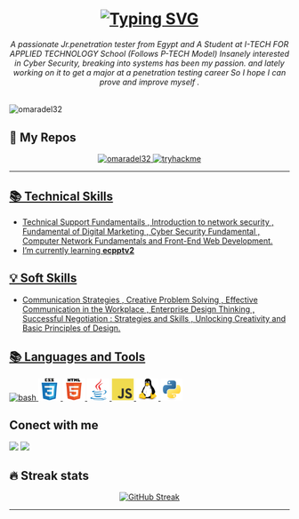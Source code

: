<h1 align = "center">
<a href="https://git.io/typing-svg"><img src="https://readme-typing-svg.herokuapp.com?font=Fira+Code&size=75&duration=1500&pause=600&color=0CE82B&background=00000000&center=true&vCenter=true&multiline=true&width=1920&height=214&lines=Omar+Adel;Jr.+Penetration+Tester" alt="Typing SVG" />
</h1></a>
</h1>

<h6 align="center">A passionate Jr.penetration tester from Egypt and A Student at I-TECH FOR APPLIED TECHNOLOGY School (Follows P-TECH Model)
Insanely interested in Cyber Security, breaking into systems has been my passion. and lately working on it to get a major at a penetration testing career
So I hope I can prove and improve myself .</h6>

<p align="left"> <img src="https://komarev.com/ghpvc/?username=omaradel32&label=Profile%20views&color=0e75b6&style=flat" alt="omaradel32" /> 

   </p>

## 📘 My Repos

<p align="center">    
    <a href="https://github.com/omaradel32/omaradel32"><img width="250" src="https://denvercoder1-github-readme-stats.vercel.app/api/pin/?username=omaradel32&repo=omaradel32&bg_color=1F222E&title_color=6FF71E&hide_border=true&icon_color=6FF71E&show_icons=false" alt="omaradel32">    
    <a href="https://github.com/omaradel32/tryhackme"><img width="250" src="https://denvercoder1-github-readme-stats.vercel.app/api/pin/?username=omaradel32&repo=tryhackme&bg_color=1F222E&title_color=6FF71E&hide_border=true&icon_color=6FF71E&show_icons=false" alt="tryhackme">
</p>


------------------------------------------------------------------------------------------------------------------------------------------------------------

## 📚 Technical Skills 

- Technical Support Fundamentails , Introduction to network security , Fundamental of Digital Marketing , Cyber Security Fundamental , Computer Network Fundamentals and Front-End Web Development.
-  I’m currently learning **ecpptv2**


## 💡 Soft Skills

- Communication Strategies , Creative Problem Solving , Effective Communication in the Workplace , Enterprise Design Thinking , Successful Negotiation : Strategies and Skills , Unlocking Creativity and Basic Principles of Design.



## 📚 Languages and Tools
<p align="left"> <a href="https://www.gnu.org/software/bash/" target="_blank" rel="noreferrer"> <img src="https://img.icons8.com/color/512/bash.png" alt="bash" width="40" height="40"/> </a> <a href="https://www.w3schools.com/css/" target="_blank" rel="noreferrer"> <img src="https://raw.githubusercontent.com/devicons/devicon/master/icons/css3/css3-original-wordmark.svg" alt="css3" width="40" height="40"/> </a> <a href="https://www.w3.org/html/" target="_blank" rel="noreferrer"> <img src="https://raw.githubusercontent.com/devicons/devicon/master/icons/html5/html5-original-wordmark.svg" alt="html5" width="40" height="40"/> </a> <a href="https://www.java.com" target="_blank" rel="noreferrer"> <img src="https://raw.githubusercontent.com/devicons/devicon/master/icons/java/java-original.svg" alt="java" width="40" height="40"/> </a> <a href="https://developer.mozilla.org/en-US/docs/Web/JavaScript" target="_blank" rel="noreferrer"> <img src="https://raw.githubusercontent.com/devicons/devicon/master/icons/javascript/javascript-original.svg" alt="javascript" width="40" height="40"/> </a> <a href="https://www.linux.org/" target="_blank" rel="noreferrer"> <img src="https://raw.githubusercontent.com/devicons/devicon/master/icons/linux/linux-original.svg" alt="linux" width="40" height="40"/> </a> <a href="https://www.python.org" target="_blank" rel="noreferrer"> <img src="https://raw.githubusercontent.com/devicons/devicon/master/icons/python/python-original.svg" alt="python" width="40" height="40"/> </a> </p>

## Conect with me
<p align="left">
    <a href="https://www.linkedin.com/in/omar-adel-bb8587233/">
    <img src="https://cdn-icons-png.flaticon.com/512/145/145807.png"width="30"></a> 
    <a href="mailto:omaradel323232@gmail.com"><img src="https://cdn-icons-png.flaticon.com/128/732/732200.png"width="30"></a>

</p>



## 🔥 Streak stats
<div align="center">

[![GitHub Streak](https://streak-stats.demolab.com/?user=omaradel32&theme=monokai-metallian&hide_border=true)](https://git.io/streak-stats)

</div>

-------------------------------------------------------------------------------------------------------------------------------------------------------------


